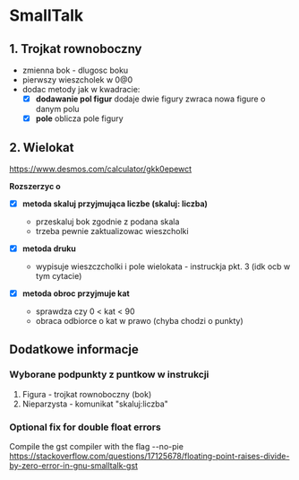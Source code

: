 # SmallTalk

## 1. Trojkat rownoboczny
-   zmienna bok - dlugosc boku
-   pierwszy wieszcholek w 0@0
-   dodac metody jak w kwadracie:
    - [x] **dodawanie pol figur**
        dodaje dwie figury zwraca nowa figure o danym polu
    - [x] **pole**
        oblicza pole figury

## 2. Wielokat
https://www.desmos.com/calculator/gkk0epewct

**Rozszerzyc o**
- [x] **metoda skaluj przyjmująca liczbe (skaluj: liczba)**
    -   przeskaluj bok zgodnie z podana skala
    -   trzeba pewnie zaktualizowac wieszcholki
- [x] **metoda druku**
    - wypisuje wieszczcholki i pole wielokata - instruckja pkt. 3 (idk ocb w tym cytacie)

- [x] **metoda obroc przyjmuje kat**
    -   sprawdza czy 0 < kat < 90
    -   obraca odbiorce o kat w prawo (chyba chodzi o punkty)

## Dodatkowe informacje

### Wyborane podpunkty z puntkow w instrukcji
 1. Figura - trojkat rownoboczny (bok)
 2. Nieparzysta - komunikat "skaluj:liczba"

### Optional fix for double float errors
Compile the gst compiler with the flag --no-pie
https://stackoverflow.com/questions/17125678/floating-point-raises-divide-by-zero-error-in-gnu-smalltalk-gst
